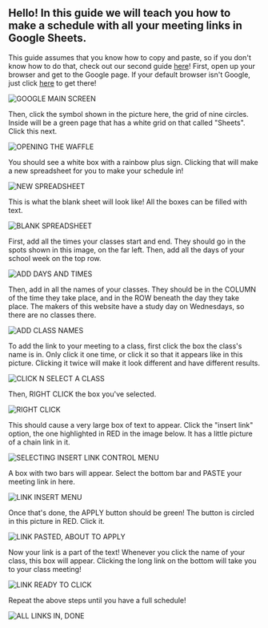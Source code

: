 <!DOCTYPE html>
<html>

<head>
<title> Making a Remote Schedule </title>
</head>

<body>

<h2>Hello! In this guide we will teach you how to make a schedule with all your meeting links in Google Sheets.</h2>

<p> This guide assumes that you know how to copy and paste, so if you don't know how to do that, check out our second guide <a href="thereisnolinkhereyet">here</a>! First, open up your browser and get to the Google page. If your default browser isn't Google, just click <a href="https://www.google.com/">here</a> to get there! </p>
<img src="https://cdn.discordapp.com/attachments/702594897651171451/825395761901994004/FIRST_STEP_google_open_the_waffle_thing.PNG" alt="GOOGLE MAIN SCREEN">

<p>Then, click the symbol shown in the picture here, the grid of nine circles. Inside will be a green page that has a white grid on that called "Sheets". Click this next.</p>
<img src="https://cdn.discordapp.com/attachments/702594897651171451/825384638909251614/image0.png" alt="OPENING THE WAFFLE">

<p>You should see a white box with a rainbow plus sign. Clicking that will make a new spreadsheet for you to make your schedule in!</p>
<img src="https://cdn.discordapp.com/attachments/702594897651171451/825385167316844544/image0.png" alt="NEW SPREADSHEET">

<p>This is what the blank sheet will look like! All the boxes can be filled with text.</p>
<img src="https://cdn.discordapp.com/attachments/702594897651171451/825395825659871253/google_spreadsheet_screenshot.PNG" alt="BLANK SPREADSHEET">

<p>First, add all the times your classes start and end. They should go in the spots shown in this image, on the far left. Then, add all the days of your school week on the top row.</p>
<img src="https://cdn.discordapp.com/attachments/702594897651171451/825395834039304213/enter_in_times_and_days_english_version.PNG" alt="ADD DAYS AND TIMES">

<p>Then, add in all the names of your classes. They should be in the COLUMN of the time they take place, and in the ROW beneath the day they take place. The makers of this website have a study day on Wednesdays, so there are no classes there. </p>
<img src="https://cdn.discordapp.com/attachments/702594897651171451/825395836455878656/class_names_in_english.PNG" alt="ADD CLASS NAMES">

<p>To add the link to your meeting to a class, first click the box the class's name is in. Only click it one time, or click it so that it appears like in this picture. Clicking it twice will make it look different and have different results. </p>
<img src="https://cdn.discordapp.com/attachments/702594897651171451/825392849389617202/image0.png" alt="CLICK N SELECT A CLASS">

<p>Then, RIGHT CLICK the box you've selected.</p>
<img src="http://blog.toonormal.com/wp-content/uploads/2014/05/Right_Click.png" alt="RIGHT CLICK">

<p>This should cause a very large box of text to appear. Click the "insert link" option, the one highlighted in RED in the image below. It has a little picture of a chain link in it. </p>
<img src="https://cdn.discordapp.com/attachments/702594897651171451/825392850174869534/image3.png" alt="SELECTING INSERT LINK CONTROL MENU">

<p>A box with two bars will appear. Select the bottom bar and PASTE your meeting link in here.</p>
<img src="https://cdn.discordapp.com/attachments/702594897651171451/825392768854523934/image0.png" alt="LINK INSERT MENU">

<p>Once that's done, the APPLY button should be green! The button is circled in this picture in RED. Click it.</p>
<img src="https://cdn.discordapp.com/attachments/702594897651171451/825392708990009424/image5.png" alt="LINK PASTED, ABOUT TO APPLY">

<p>Now your link is a part of the text! Whenever you click the name of your class, this box will appear. Clicking the long link on the bottom will take you to your class meeting!</p>
<img src="https://cdn.discordapp.com/attachments/702594897651171451/825392708649746482/image4.png" alt="LINK READY TO CLICK">

<p>Repeat the above steps until you have a full schedule!</p>
<img src="https://cdn.discordapp.com/attachments/702594897651171451/825392707916267560/image1.png" alt="ALL LINKS IN, DONE">

</body>

</html>
